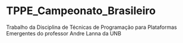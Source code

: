 # TPPE_Campeonato_Brasileiro
Trabalho da Disciplina de Técnicas de Programação para Plataformas Emergentes do professor Andre Lanna da UNB
